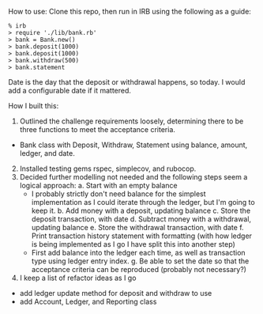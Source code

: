 How to use:
Clone this repo, then run in IRB using the following as a guide:
```
% irb
> require './lib/bank.rb'
> bank = Bank.new()
> bank.deposit(1000)
> bank.deposit(1000)
> bank.withdraw(500)
> bank.statement
```
Date is the day that the deposit or withdrawal happens, so today.  I would add a configurable date if it mattered.

How I built this:

1. Outlined the challenge requirements loosely, determining there to be three functions to meet the acceptance criteria.
  - Bank class with Deposit, Withdraw, Statement using balance, amount, ledger, and date.
2. Installed testing gems rspec, simplecov, and rubocop.
3. Decided further modelling not needed and the following steps seem a logical approach:
  a. Start with an empty balance
    - I probably strictly don't need balance for the simplest implementation as I could iterate through the ledger, but I'm going to keep it.
  b. Add money with a deposit, updating balance
  c. Store the deposit transaction, with date
  d. Subtract money with a withdrawal, updating balance
  e. Store the withdrawal transaction, with date
  f. Print transaction history statement with formatting (with how ledger is being implemented as I go I have split this into another step)
    - First add balance into the ledger each time, as well as transaction type using ledger entry index.
  g. Be able to set the date so that the acceptance criteria can be reproduced (probably not necessary?)
4. I keep a list of refactor ideas as I go
  - add ledger update method for deposit and withdraw to use
  - add Account, Ledger, and Reporting class
